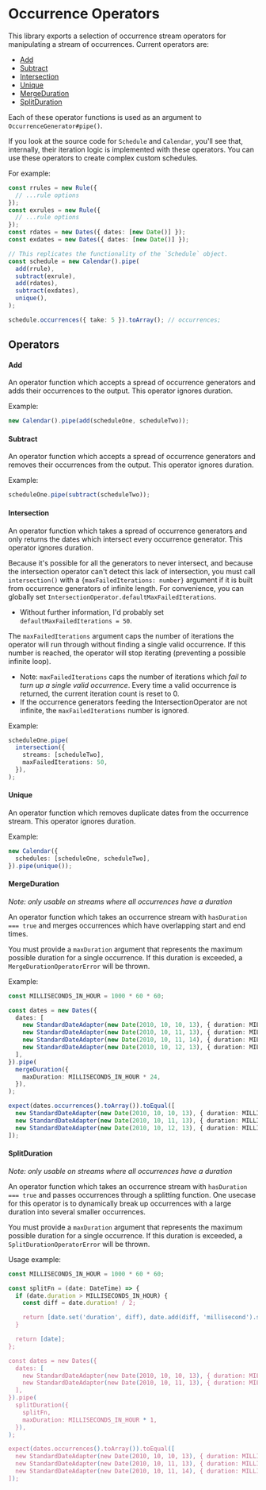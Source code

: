 # Occurrence Operators <!-- omit in toc -->

This library exports a selection of occurrence stream operators for manipulating a stream of occurrences. Current operators are:

- [Add](#add)
- [Subtract](#subtract)
- [Intersection](#intersection)
- [Unique](#unique)
- [MergeDuration](#mergeduration)
- [SplitDuration](#splitduration)

Each of these operator functions is used as an argument to `OccurrenceGenerator#pipe()`.

If you look at the source code for `Schedule` and `Calendar`, you'll see that, internally, their iteration logic is implemented with these operators. You can use these operators to create complex custom schedules.

For example:

```typescript
const rrules = new Rule({
  // ...rule options
});
const exrules = new Rule({
  // ...rule options
});
const rdates = new Dates({ dates: [new Date()] });
const exdates = new Dates({ dates: [new Date()] });

// This replicates the functionality of the `Schedule` object.
const schedule = new Calendar().pipe(
  add(rrule),
  subtract(exrule),
  add(rdates),
  subtract(exdates),
  unique(),
);

schedule.occurrences({ take: 5 }).toArray(); // occurrences;
```

## Operators <!-- omit in toc -->

#### Add

An operator function which accepts a spread of occurrence generators and adds their occurrences to the output. This operator ignores duration.

Example:

```typescript
new Calendar().pipe(add(scheduleOne, scheduleTwo));
```

#### Subtract

An operator function which accepts a spread of occurrence generators and removes their occurrences from the output. This operator ignores duration.

Example:

```typescript
scheduleOne.pipe(subtract(scheduleTwo));
```

#### Intersection

An operator function which takes a spread of occurrence generators and only returns the dates which intersect every occurrence generator. This operator ignores duration.

Because it's possible for all the generators to never intersect, and because the intersection operator can't detect this lack of intersection, you must call `intersection()` with a `{maxFailedIterations: number}` argument if it is built from occurrence generators of infinite length. For convenience, you can globally set `IntersectionOperator.defaultMaxFailedIterations`.

- Without further information, I'd probably set `defaultMaxFailedIterations = 50`.

The `maxFailedIterations` argument caps the number of iterations the operator will run through without finding a single valid occurrence. If this number is reached, the operator will stop iterating (preventing a possible infinite loop).

- Note: `maxFailedIterations` caps the number of iterations which _fail to turn up a single valid occurrence_. Every time a valid occurrence is returned, the current iteration count is reset to 0.
- If the occurrence generators feeding the IntersectionOperator are not infinite, the `maxFailedIterations` number is ignored.

Example:

```typescript
scheduleOne.pipe(
  intersection({
    streams: [scheduleTwo],
    maxFailedIterations: 50,
  }),
);
```

#### Unique

An operator function which removes duplicate dates from the occurrence stream. This operator ignores duration.

Example:

```typescript
new Calendar({
  schedules: [scheduleOne, scheduleTwo],
}).pipe(unique());
```

#### MergeDuration

_Note: only usable on streams where all occurrences have a duration_

An operator function which takes an occurrence stream with `hasDuration === true` and merges occurrences which have overlapping start and end times.

You must provide a `maxDuration` argument that represents the maximum possible duration for a single occurrence. If this duration is exceeded, a `MergeDurationOperatorError` will be thrown.

Example:

```typescript
const MILLISECONDS_IN_HOUR = 1000 * 60 * 60;

const dates = new Dates({
  dates: [
    new StandardDateAdapter(new Date(2010, 10, 10, 13), { duration: MILLISECONDS_IN_HOUR * 1 }),
    new StandardDateAdapter(new Date(2010, 10, 11, 13), { duration: MILLISECONDS_IN_HOUR * 2 }),
    new StandardDateAdapter(new Date(2010, 10, 11, 14), { duration: MILLISECONDS_IN_HOUR * 2 }),
    new StandardDateAdapter(new Date(2010, 10, 12, 13), { duration: MILLISECONDS_IN_HOUR * 1 }),
  ],
}).pipe(
  mergeDuration({
    maxDuration: MILLISECONDS_IN_HOUR * 24,
  }),
);

expect(dates.occurrences().toArray()).toEqual([
  new StandardDateAdapter(new Date(2010, 10, 10, 13), { duration: MILLISECONDS_IN_HOUR * 1 }),
  new StandardDateAdapter(new Date(2010, 10, 11, 13), { duration: MILLISECONDS_IN_HOUR * 3 }),
  new StandardDateAdapter(new Date(2010, 10, 12, 13), { duration: MILLISECONDS_IN_HOUR * 1 }),
]);
```

#### SplitDuration

_Note: only usable on streams where all occurrences have a duration_

An operator function which takes an occurrence stream with `hasDuration === true` and passes occurrences through a splitting function. One usecase for this operator is to dynamically break up occurrences with a large duration into several smaller occurrences.

You must provide a `maxDuration` argument that represents the maximum possible duration for a single occurrence. If this duration is exceeded, a `SplitDurationOperatorError` will be thrown.

Usage example:

```typescript
const MILLISECONDS_IN_HOUR = 1000 * 60 * 60;

const splitFn = (date: DateTime) => {
  if (date.duration > MILLISECONDS_IN_HOUR) {
    const diff = date.duration! / 2;

    return [date.set('duration', diff), date.add(diff, 'millisecond').set('duration', diff)];
  }

  return [date];
};

const dates = new Dates({
  dates: [
    new StandardDateAdapter(new Date(2010, 10, 10, 13), { duration: MILLISECONDS_IN_HOUR * 1 }),
    new StandardDateAdapter(new Date(2010, 10, 11, 13), { duration: MILLISECONDS_IN_HOUR * 2 }),
  ],
}).pipe(
  splitDuration({
    splitFn,
    maxDuration: MILLISECONDS_IN_HOUR * 1,
  }),
);

expect(dates.occurrences().toArray()).toEqual([
  new StandardDateAdapter(new Date(2010, 10, 10, 13), { duration: MILLISECONDS_IN_HOUR * 1 }),
  new StandardDateAdapter(new Date(2010, 10, 11, 13), { duration: MILLISECONDS_IN_HOUR * 1 }),
  new StandardDateAdapter(new Date(2010, 10, 11, 14), { duration: MILLISECONDS_IN_HOUR * 1 }),
]);
```
